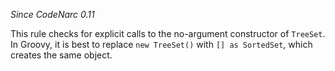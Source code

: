 
*Since CodeNarc 0.11*

This rule checks for explicit calls to the no-argument constructor of `TreeSet`. In Groovy, it is best to replace
`new TreeSet()` with `[] as SortedSet`, which creates the same object.
